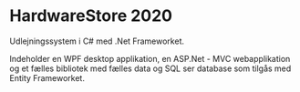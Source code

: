 # HardwareStore 2020

Udlejningssystem i C# med .Net Frameworket. 

Indeholder en WPF desktop applikation, en ASP.Net - MVC webapplikation og et fælles bibliotek med fælles data og SQL ser database som tilgås med Entity Frameworket.
